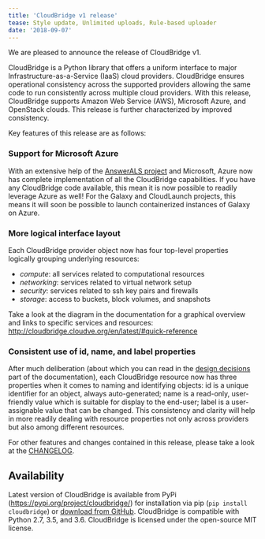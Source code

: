 ```yaml
---
title: 'CloudBridge v1 release'
tease: Style update, Unlimited uploads, Rule-based uploader
date: '2018-09-07'
---
```

We are pleased to announce the release of CloudBridge v1. 

CloudBridge is a Python library that offers a uniform interface to major Infrastructure-as-a-Service (IaaS) cloud providers. CloudBridge ensures operational consistency across the supported providers allowing the same code to run consistently across multiple cloud providers. With this release, CloudBridge supports Amazon Web Service (AWS), Microsoft Azure, and OpenStack clouds. This release is further characterized by improved consistency.

Key features of this release are as follows:

### Support for Microsoft Azure
With an extensive help of the [AnswerALS project](https://www.answerals.org/) and Microsoft, Azure now has complete implementation of all the CloudBridge capabilities. If you have any CloudBridge code available, this mean it is now possible to readily leverage Azure as well! For the Galaxy and CloudLaunch projects, this means it will soon be possible to launch containerized instances of Galaxy on Azure.

### More logical interface layout
Each CloudBridge provider object now has four top-level properties logically grouping underlying resources: 
- _compute_: all services related to computational resources
- _networking_: services related to virtual network setup
- _security_: services related to ssh key pairs and firewalls
- _storage_: access to buckets, block volumes, and snapshots

Take a look at the diagram in the documentation for a graphical overview and links to specific services and resources: http://cloudbridge.cloudve.org/en/latest/#quick-reference 

### Consistent use of id, name, and label properties
After much deliberation (about which you can read in the [design decisions](http://cloudbridge.cloudve.org/en/latest/topics/design_decisions.html#resource-identification-naming-and-labeling) part of the documentation), each CloudBridge resource now has three properties when it comes to naming and identifying objects:
id is a unique identifier for an object, always auto-generated;
name is a read-only, user-friendly value which is suitable for display to the end-user;
label is a user-assignable value that can be changed.
This consistency and clarity will help in more readily dealing with resource properties not only  across providers but also among different resources. 


For other features and changes contained in this release, please take a look at the [CHANGELOG](https://github.com/CloudVE/cloudbridge/blob/master/CHANGELOG.rst).

## Availability
Latest version of CloudBridge is available from PyPi (https://pypi.org/project/cloudbridge/) for installation via pip (`pip install cloudbridge`) or [download from GitHub](https://github.com/CloudVE/cloudbridge/releases). CloudBridge is compatible with Python 2.7, 3.5, and 3.6. CloudBridge is licensed under the open-source MIT license.
